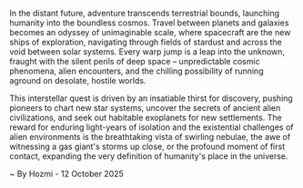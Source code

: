
In the distant future, adventure transcends terrestrial bounds, launching humanity into the boundless cosmos. Travel between planets and galaxies becomes an odyssey of unimaginable scale, where spacecraft are the new ships of exploration, navigating through fields of stardust and across the void between solar systems. Every warp jump is a leap into the unknown, fraught with the silent perils of deep space – unpredictable cosmic phenomena, alien encounters, and the chilling possibility of running aground on desolate, hostile worlds.

This interstellar quest is driven by an insatiable thirst for discovery, pushing pioneers to chart new star systems, uncover the secrets of ancient alien civilizations, and seek out habitable exoplanets for new settlements. The reward for enduring light-years of isolation and the existential challenges of alien environments is the breathtaking vista of swirling nebulae, the awe of witnessing a gas giant's storms up close, or the profound moment of first contact, expanding the very definition of humanity's place in the universe.

~ By Hozmi - 12 October 2025
